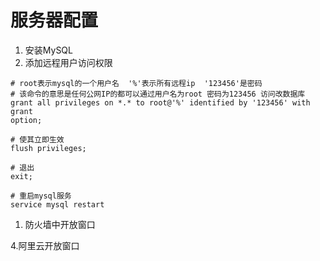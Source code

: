 # 服务器配置

1. 安装MySQL
2. 添加远程用户访问权限

```
# root表示mysql的一个用户名  '%'表示所有远程ip  '123456'是密码
# 该命令的意思是任何公网IP的都可以通过用户名为root 密码为123456 访问改数据库
grant all privileges on *.* to root@'%' identified by '123456' with grant 
option;

# 使其立即生效
flush privileges;

# 退出
exit;

# 重启mysql服务
service mysql restart
```

1. 防火墙中开放窗口

4.阿里云开放窗口
